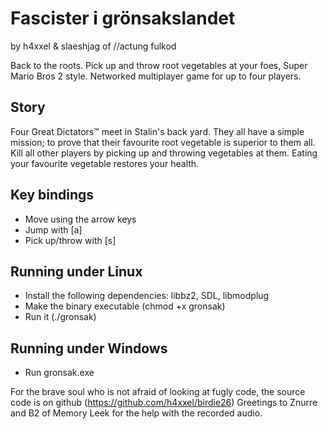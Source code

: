 # Fascister i grönsakslandet
by h4xxel & slaeshjag of //actung fulkod

Back to the roots. Pick up and throw root vegetables at your foes, Super Mario
Bros 2 style. Networked multiplayer game for up to four players.

## Story
Four Great Dictators™ meet in Stalin's back yard. They all have a simple
mission; to prove that their favourite root vegetable is superior to them all.
Kill all other players by picking up and throwing vegetables at them.
Eating your favourite vegetable restores your health.

## Key bindings

 * Move using the arrow keys
 * Jump with [a]
 * Pick up/throw with [s]

## Running under Linux
 * Install the following dependencies: libbz2, SDL, libmodplug
 * Make the binary executable (chmod +x gronsak)
 * Run it (./gronsak)

## Running under Windows
 * Run gronsak.exe

For the brave soul who is not afraid of looking at fugly code, the source code
is on github (https://github.com/h4xxel/birdie26)
Greetings to Znurre and B2 of Memory Leek for the help with the recorded audio.

